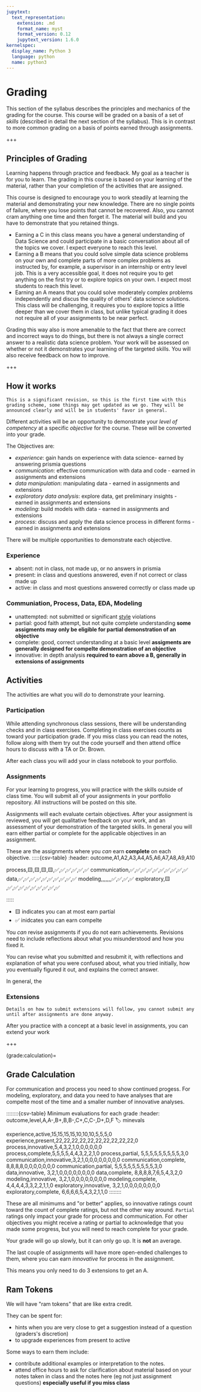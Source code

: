 ```yaml
---
jupytext:
  text_representation:
    extension: .md
    format_name: myst
    format_version: 0.12
    jupytext_version: 1.6.0
kernelspec:
  display_name: Python 3
  language: python
  name: python3
---
```


# Grading

This section of the syllabus describes the principles and mechanics of the grading for the course.
This course will be graded on a basis of a set of *skills* (described in detail the next section of the syllabus). This is in contrast to more common grading on a basis of points earned through assignments.

+++

## Principles of Grading

Learning happens through practice and feedback. My goal as a teacher is for you to learn. The grading in this course is based on your learning of the material, rather than your completion of the activities that are assigned.


This course is designed to encourage you to work steadily at learning the material and demonstrating your new knowledge. There are no single points of failure, where you lose points that cannot be recovered. Also, you cannot cram anything one time and then forget it. The material will build and you have to demonstrate that you retained things.

- Earning a C in this class means you have a general understanding of Data Science and could participate in a basic conversation about all of the topics we cover. I expect everyone to reach this level.
- Earning a B means that you could solve simple data science problems on your own and complete parts of more complex problems as instructed by, for example, a supervisor in an internship or entry level job. This is a very accessible goal, it does not require you to get anything on the first try or to explore topics on your own. I expect most students to reach this level.
- Earning an A means that you could solve moderately complex problems independently and discus the quality of others' data science solutions. This class will be challenging, it requires you to explore topics a little deeper than we cover them in class, but unlike typical grading it does not require all of your assignments to be near perfect.
<!-- Earning an A  -->



Grading this way also is more amenable to the fact that there are correct and incorrect ways to do things, but there is not always a single correct answer to a realistic data science problem. Your work will be assessed on whether or not it demonstrates your learning of the targeted skills. You will also receive feedback on how to improve.

+++

## How it works

```{warning}
This is a significant revision, so this is the first time with this grading scheme, some things may get updated as we go. They will be announced clearly and will be in students' favor in general.  
```

Different activities will be an opportunity to demonstrate your *level of competency* at a specific *objective* for the course. These will be converted into your grade. 


The Objectives are:
- *experience*: gain hands on experience with data science- earned by answering prismia questions
- *communication*: effective communication with data and code - earned in assignments and extensions
- *data manipulation*: manipulating data - earned in assignments and extensions
- *exploratory data analysis*: explore data, get preliminary insights - earned in assignments and extensions
- *modeling*: build models with data - earned in assignments and extensions
- *process*: discuss and apply the data science process in different forms  - earned in assignments and extensions


There will be multiple opportunities to demonstrate each objective. 



### Experience 

- absent: not in class, not made up, or no answers in prismia
- present: in class and questions answered, even if not correct or class made up
- active: in class and most questions answered correctly or class made up

### Communiation, Process, Data, EDA, Modeling

- unattempted: not submitted or significant [style](#style:hard) violations
- partial: good faith attempt, but not quite complete understanding **some assigments may only be eligible for partial demonstration of an objective**
- complete: good, correct understanding at a basic level **assigments are generally designed for compelte demonstration of an objective**
- innovative: in depth analysis **required to earn above a B, generally in extensions of assignments**


## Activities

The activities are what you will *do* to demonstrate your learning. 

### Participation

While attending synchronous class sessions, there will be understanding checks and in class exercises.
Completing in class exercises counts as toward your participation grade. If you miss class you can read the notes, follow along with them try out the code yourself and then attend office hours to discuss with a TA or Dr. Brown. 

After each class you will add your in class notebook to your portfolio. 

### Assignments

For your learning to progress, you will practice with the skills outside of class time. You will submit all of your assignments in your portfolio repository.  All instructions will be posted on this site. 



Assignments will each evaluate certain objectives. After your assignment is reviewed, you will get qualitative feedback on your work, and an assessment of your demonstration of the targeted skills. In general you will earn either partial or complete for the applicable objectives in an assignment.  

These are the assignments where you *can* earn **complete** on each objective. 
:::::{csv-table}
:header: outcome,A1,A2,A3,A4,A5,A6,A7,A8,A9,A10

process,🟨,🟨,🟨,🟨,✅,✅,✅,✅,✅,✅
communication,✅,✅,✅,✅,✅,✅,✅,✅,✅,✅
data,✅,✅,✅,✅,✅,✅,✅,✅,✅,✅
modeling,,,,,,,✅,✅,✅,✅
exploratory,🟨 ,✅,✅,✅,✅,✅,✅,✅,✅,✅

:::::

- 🟨 indicates you can at most earn partial
- ✅ inidcates you can earn compelte

You *can* revise assignments if you do not earn achievements. Revisions need to include reflections about what you misunderstood and how you fixed it. 

You can revise what you submitted and resubmit it, with reflections and explanation of what you were confused about, what you tried initially, how you eventually figured it out, and explains the correct answer. 

In general, the 

### Extensions

```{warning}
Details on how to submit extensions will follow, you cannot submit any until after assignments are done anyway. 
```

After you practice with a concept at a basic level in assignments, you can extend your work 

+++

(grade:calculation)=
## Grade Calculation


For communication and process you need to show continued progess. For modeling, exploratory, and data you need to have analyses that are compelte most of the time and a smaller number of innovative analyses.  

::::::::{csv-table} Minimum evaluations for each grade
:header: outcome,level,A,A-,B+,B,B-,C+,C,C-,D+,D,F
:label: minevals

experience,active,15,15,15,15,10,10,10,5,5,5,0
experience,present,22,22,22,22,22,22,22,22,22,22,0
process,innovative,5,4,3,2,1,0,0,0,0,0,0
process,complete,5,5,5,5,4,4,3,2,2,1,0
process,partial,         5,5,5,5,5,5,5,5,5,3,0
communication,innovative,3,2,1,0,0,0,0,0,0,0,0
communication,complete,  8,8,8,8,0,0,0,0,0,0,0
communication,partial,  5,5,5,5,5,5,5,5,5,3,0
data,innovative,         3,2,1,0,0,0,0,0,0,0,0
data,complete,           8,8,8,8,7,6,5,4,3,2,0
modeling,innovative,     3,2,1,0,0,0,0,0,0,0,0
modeling,complete,       4,4,4,4,3,3,2,2,1,1,0
exploratory,innovative,  3,2,1,0,0,0,0,0,0,0,0
exploratory,complete,    6,6,6,6,5,4,3,2,1,1,0
::::::::

These are all minimums and "or better" applies, so innovative ratings count toward the count of complete ratings, but not the other way around.  `Partial` ratings only impact your grade for process and communication. For other objectives you might receive a rating or partial to acknowledge that you made some progress, but you will need to reach complete for your grade.  

Your grade will go up slowly, but it can only go up.  It is **not** an average. 

The last couple of assignments will have more open-ended challenges to them, where you can earn *innovative* for process in the assignment.  

This means you only need to do 3 extensions to get an A. 


## Ram Tokens

We will have "ram tokens" that are like extra credit.  

They can be spent for:
- hints when you are very close to get a suggestion instead of a question (graders's discretion)
- to upgrade experiences from present to active


Some ways to earn them include: 
- contribute additional examples or interpretation to the notes.  
- attend office hours to ask for clarification about material based on your notes taken in class and the notes here (eg not just assignment questions) **especially useful if you miss class**